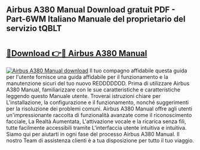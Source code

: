 ## Airbus A380 Manual Download gratuit PDF - Part-6WM Italiano Manuale del proprietario del servizio tQBLT

# <h2><a href="http://dfavfsr.blite.top/?on=Airbus+A380+Manual">🔗Download 👉🔴 Airbus A380 Manual</a></h2>

[![Airbus A380 Manual download](https://i.imgur.com/lujVjoI.png)](http://dfavfsr.blite.top/?on=Airbus+A380+Manual)
Il tuo compagno affidabile questa guida per l'utente fornisce una guida affidabile per il funzionamento e la manutenzione sicuri del tuo nuovo REDDDDDDD. Prima di utilizzare Airbus A380 Manual, familiarizzare con le sue caratteristiche e caratteristiche leggendo questo Manuale utente. Troverai istruzioni chiare per L'installazione, la configurazione e il funzionamento, nonché suggerimenti per la risoluzione dei problemi comuni. Airbus A380 Manual offre agli utenti un'impressionante raccolta di funzionalità avanzate come il riconoscimento facciale, La Realtà Aumentata, L'attivazione vocale e la ricarica senza fili, tutte facilmente accessibili tramite L'interfaccia utente intuitiva e intuitiva. Siamo qui per aiutarti in ogni fase del processo Airbus A380 Manual. Il nostro Team di assistenza clienti è a tua disposizione per tutto il tuo viaggio.

